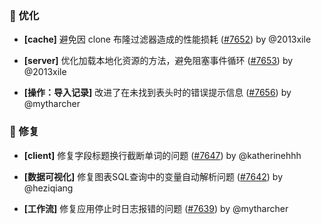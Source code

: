 ### 🚀 优化

- **[cache]** 避免因 clone 布隆过滤器造成的性能损耗 ([#7652](https://github.com/nocobase/nocobase/pull/7652)) by @2013xile

- **[server]** 优化加载本地化资源的方法，避免阻塞事件循环 ([#7653](https://github.com/nocobase/nocobase/pull/7653)) by @2013xile

- **[操作：导入记录]** 改进了在未找到表头时的错误提示信息 ([#7656](https://github.com/nocobase/nocobase/pull/7656)) by @mytharcher

### 🐛 修复

- **[client]** 修复字段标题换行截断单词的问题 ([#7647](https://github.com/nocobase/nocobase/pull/7647)) by @katherinehhh

- **[数据可视化]** 修复图表SQL查询中的变量自动解析问题 ([#7642](https://github.com/nocobase/nocobase/pull/7642)) by @heziqiang

- **[工作流]** 修复应用停止时日志报错的问题 ([#7639](https://github.com/nocobase/nocobase/pull/7639)) by @mytharcher


